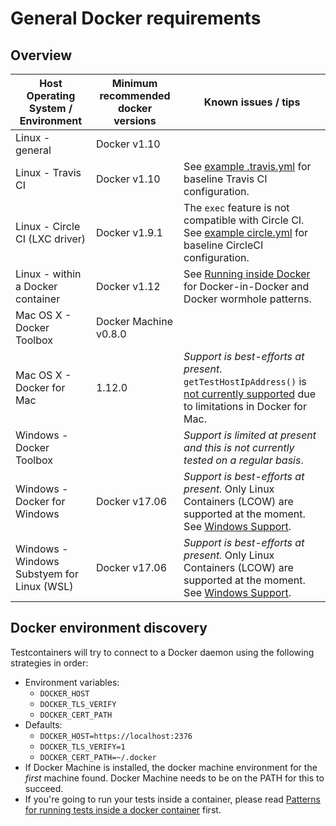 # General Docker requirements

## Overview

| Host Operating System / Environment        | Minimum recommended docker versions | Known issues / tips |
|--------------------------------------------|-------------------------------------|-|
| Linux - general                            | Docker v1.10                        | |
| Linux - Travis CI                          | Docker v1.10                        | See [example .travis.yml](https://raw.githubusercontent.com/testcontainers/testcontainers-java/master/.travis.yml) for baseline Travis CI configuration. |
| Linux - Circle CI (LXC driver)             | Docker v1.9.1                       | The `exec` feature is not compatible with Circle CI. See [example circle.yml](https://raw.githubusercontent.com/testcontainers/testcontainers-java/master/circle.yml) for baseline CircleCI configuration. |
| Linux - within a Docker container          | Docker v1.12                        | See [Running inside Docker](continuous_integration/dind_patterns.md) for Docker-in-Docker and Docker wormhole patterns. |
| Mac OS X - Docker Toolbox                  | Docker Machine v0.8.0               | |
| Mac OS X - Docker for Mac                  | 1.12.0                              | *Support is best-efforts at present*. `getTestHostIpAddress()` is [not currently supported](https://github.com/testcontainers/testcontainers-java/issues/166) due to limitations in Docker for Mac. |
| Windows - Docker Toolbox                   |                                     | *Support is limited at present and this is not currently tested on a regular basis*. |
| Windows - Docker for Windows               | Docker v17.06                       | *Support is best-efforts at present.* Only Linux Containers (LCOW) are supported at the moment. See [Windows Support](windows.md). |
| Windows - Windows Substyem for Linux (WSL) | Docker v17.06                       | *Support is best-efforts at present.* Only Linux Containers (LCOW) are supported at the moment. See [Windows Support](windows.md). |

## Docker environment discovery

Testcontainers will try to connect to a Docker daemon using the following strategies in order:

* Environment variables:
	* `DOCKER_HOST`
	* `DOCKER_TLS_VERIFY`
	* `DOCKER_CERT_PATH`
* Defaults:
	* `DOCKER_HOST=https://localhost:2376`
	* `DOCKER_TLS_VERIFY=1`
	* `DOCKER_CERT_PATH=~/.docker`
* If Docker Machine is installed, the docker machine environment for the *first* machine found. Docker Machine needs to be on the PATH for this to succeed.
* If you're going to run your tests inside a container, please read [Patterns for running tests inside a docker container](continuous_integration/dind_patterns.md) first.
